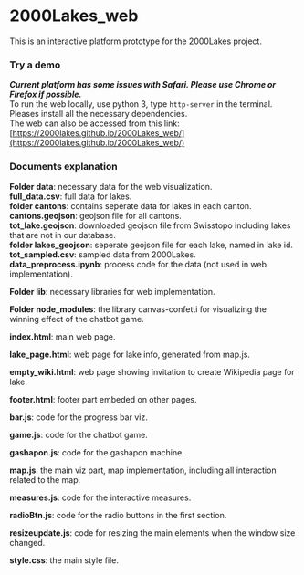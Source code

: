 # 2000Lakes_web
This is an interactive platform prototype for the 2000Lakes project.


### Try a demo
***Current platform has some issues with Safari. Please use Chrome or Firefox if possible.***  
To run the web locally, use python 3, type ``http-server`` in the terminal. Pleases install all the necessary dependencies.  
The web can also be accessed from this link: [https://2000lakes.github.io/2000Lakes_web/](https://2000lakes.github.io/2000Lakes_web/)


### Documents explanation
**Folder data**: necessary data for the web visualization.  
            **full_data.csv**: full data for lakes.  
            **folder cantons**: contains seperate data for lakes in each canton.  
            **cantons.geojson**: geojson file for all cantons.  
            **tot_lake.geojson**: downloaded geojson file from Swisstopo including lakes that are not in our database.  
            **folder lakes_geojson**: seperate geojson file for each lake, named in lake id.  
            **tot_sampled.csv**: sampled data from 2000Lakes.  
            **data_preprocess.ipynb**: process code for the data (not used in web implementation).  
            
**Folder lib**: necessary libraries for web implementation.

**Folder node_modules**: the library canvas-confetti for visualizing the winning effect of the chatbot game.

**index.html**: main web page.

**lake_page.html**: web page for lake info, generated from map.js.

**empty_wiki.html**: web page showing invitation to create Wikipedia page for lake.

**footer.html**: footer part embeded on other pages.

**bar.js**: code for the progress bar viz.

**game.js**: code for the chatbot game.

**gashapon.js**: code for the gashapon machine.

**map.js**: the main viz part, map implementation, including all interaction related to the map.

**measures.js**: code for the interactive measures.

**radioBtn.js**: code for the radio buttons in the first section.

**resizeupdate.js**: code for resizing the main elements when the window size changed.

**style.css**: the main style file.
